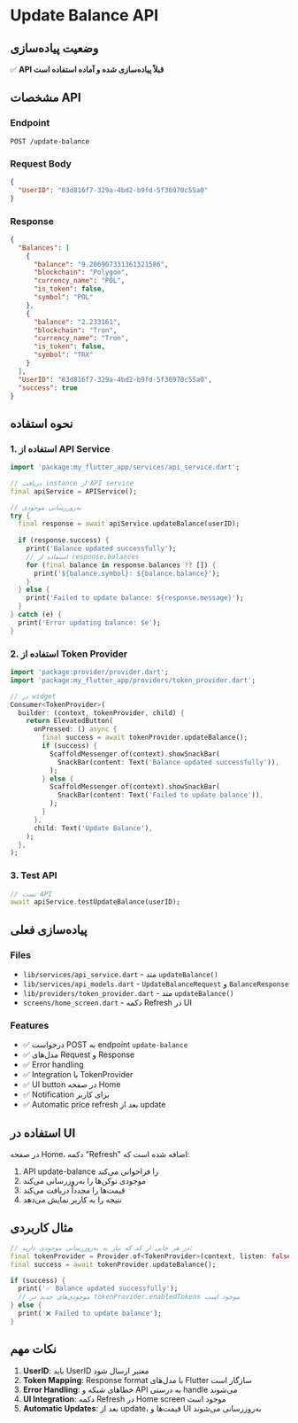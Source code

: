 # Update Balance API

## وضعیت پیاده‌سازی

✅ **API قبلاً پیاده‌سازی شده و آماده استفاده است**

## مشخصات API

### Endpoint
```
POST /update-balance
```

### Request Body
```json
{
  "UserID": "83d816f7-329a-4bd2-b9fd-5f36970c55a0"
}
```

### Response
```json
{
  "Balances": [
    {
      "balance": "9.206907331361321586",
      "blockchain": "Polygon",
      "currency_name": "POL",
      "is_token": false,
      "symbol": "POL"
    },
    {
      "balance": "2.233161",
      "blockchain": "Tron",
      "currency_name": "Tron",
      "is_token": false,
      "symbol": "TRX"
    }
  ],
  "UserID": "83d816f7-329a-4bd2-b9fd-5f36970c55a0",
  "success": true
}
```

## نحوه استفاده

### 1. استفاده از API Service

```dart
import 'package:my_flutter_app/services/api_service.dart';

// دریافت instance از API service
final apiService = APIService();

// به‌روزرسانی موجودی
try {
  final response = await apiService.updateBalance(userID);
  
  if (response.success) {
    print('Balance updated successfully');
    // استفاده از response.balances
    for (final balance in response.balances ?? []) {
      print('${balance.symbol}: ${balance.balance}');
    }
  } else {
    print('Failed to update balance: ${response.message}');
  }
} catch (e) {
  print('Error updating balance: $e');
}
```

### 2. استفاده از Token Provider

```dart
import 'package:provider/provider.dart';
import 'package:my_flutter_app/providers/token_provider.dart';

// در widget
Consumer<TokenProvider>(
  builder: (context, tokenProvider, child) {
    return ElevatedButton(
      onPressed: () async {
        final success = await tokenProvider.updateBalance();
        if (success) {
          ScaffoldMessenger.of(context).showSnackBar(
            SnackBar(content: Text('Balance updated successfully')),
          );
        } else {
          ScaffoldMessenger.of(context).showSnackBar(
            SnackBar(content: Text('Failed to update balance')),
          );
        }
      },
      child: Text('Update Balance'),
    );
  },
);
```

### 3. Test API

```dart
// تست API
await apiService.testUpdateBalance(userID);
```

## پیاده‌سازی فعلی

### Files
- `lib/services/api_service.dart` - متد `updateBalance()`
- `lib/services/api_models.dart` - `UpdateBalanceRequest` و `BalanceResponse`
- `lib/providers/token_provider.dart` - متد `updateBalance()`
- `screens/home_screen.dart` - دکمه Refresh در UI

### Features
- ✅ درخواست POST به endpoint `update-balance`
- ✅ مدل‌های Request و Response
- ✅ Error handling
- ✅ Integration با TokenProvider
- ✅ UI button در صفحه Home
- ✅ Notification برای کاربر
- ✅ Automatic price refresh بعد از update

## استفاده در UI

در صفحه Home، دکمه "Refresh" اضافه شده است که:
1. API update-balance را فراخوانی می‌کند
2. موجودی توکن‌ها را به‌روزرسانی می‌کند
3. قیمت‌ها را مجدداً دریافت می‌کند
4. نتیجه را به کاربر نمایش می‌دهد

## مثال کاربردی

```dart
// در هر جایی از کد که نیاز به به‌روزرسانی موجودی دارید:
final tokenProvider = Provider.of<TokenProvider>(context, listen: false);
final success = await tokenProvider.updateBalance();

if (success) {
  print('✅ Balance updated successfully');
  // موجودی‌های جدید در tokenProvider.enabledTokens موجود است
} else {
  print('❌ Failed to update balance');
}
```

## نکات مهم

1. **UserID**: باید UserID معتبر ارسال شود
2. **Token Mapping**: Response format با مدل‌های Flutter سازگار است
3. **Error Handling**: خطاهای شبکه و API به درستی handle می‌شوند
4. **UI Integration**: دکمه Refresh در Home screen موجود است
5. **Automatic Updates**: بعد از update، قیمت‌ها و UI به‌روزرسانی می‌شوند 